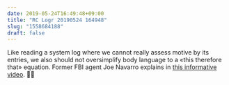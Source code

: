 ```yaml
---
date: 2019-05-24T16:49:48+09:00
title: "RC Logr 20190524 164948"
slug: "1558684188"
draft: false
---
```


Like reading a system log where we cannot really assess motive by its entries, we also should not oversimplify body language to a «this therefore that» equation. Former FBI agent Joe Navarro explains in [this informative video](https://www.youtube.com/watch?v=4jwUXV4QaTw). 🕵🏻‍
